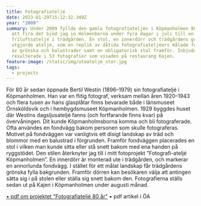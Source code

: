 ```yaml
---
title: Fotografiateljé
date: 2023-01-29T15:12:32.349Z
year: "2009"
summary: Under 2009 fyllde den gamla fotografiateljén i Köpmanholmen 80 år. För
  att fira det bjöd jag in Holmenborna under fyra dagar i juli till en
  friluftsateljé i trädgården. En stol, en innerdörr och trädgårdens grönska
  utgjorde ateljé, som en replik av dåtida fotografiateljéers målade fondväggar
  av grönska och balustrader samt en obligatorisk stol framför. Inbjudan
  resulterade i 53 fotografier som visades på restaurang Kajen.
feature-image: /static/img/uteatelje_stor.jpg
tags:
  - projects
---
```

För 80 år sedan öppnade Bertil 
Westin (1896–1979) sin fotografiateljé 
i Köpmanholmen. Han var en flitig fotograf, verksam mellan åren 1920–1943 
och flera tusen av hans glasplåtar finns bevarade både i länsmuseet 
Örnsköldsvik och i hembygdsmuseet Köpmanholmen. 1929 byggdes huset där Westins dagsljusateljé fanns (och fortfarande finns kvar) på övervåningen.
 Dit kunde Köpmanholmsborna komma och bli fotograferade. Ofta användes en fondvägg bakom personen som skulle fotograferas. Motivet på fondväggen 
var vanligtvis ett disigt landskap av träd och blommor med en balustrad i förgrunden. 
Framför fondväggen placerades en stol i vilken man kunde sitta eller
 stå snett bakom med ena handen på ryggstödet. Den stilen återknyter jag till i 
mitt fotoprojekt ”Fotografi-ateljé
 Köpmanholmen”. En innerdörr är monterad ute i trädgården, och markerar 
en annorlunda fondvägg. I stället för ett målat landskap får trädgårdens 
grönska fylla bakgrunden. Framför dörren kan besökaren välja att antingen sätta sig i på stolen eller ställa sig snett bakom den.
 Fotografierna ställs sedan ut på Kajen i Köpmanholmen under augusti månad. 

[• pdf om projektet "Fotografiateljé 80 år"](/static/projects/foto/info_proj.pdf)
• pdf artikel i ÖA